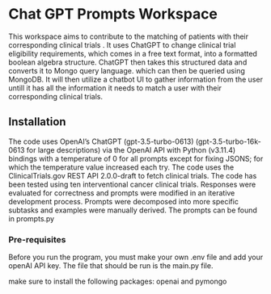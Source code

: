 # Chat GPT Prompts Workspace

This workspace aims to contribute to the matching of patients with their corresponding clinical trials . It uses ChatGPT to change clinical trial eligibility requirements, which comes in a free text format, into a formatted boolean algebra structure. ChatGPT then takes this structured data and converts it to Mongo query language. which can then be queried using MongoDB. It will then utilize a chatbot UI to gather information from the user untill it has all the information it needs to match a user with their corresponding clinical trials.

## Installation

The code uses OpenAI’s ChatGPT (gpt-3.5-turbo-0613) (gpt-3.5-turbo-16k-0613 for large descriptions) via the OpenAI API with Python (v3.11.4) bindings with a temperature of 0 for all prompts except for fixing JSONS; for which the temperature value increased each try. The code uses the ClinicalTrials.gov REST API 2.0.0-draft to fetch clinical trials. The code has been tested using ten interventional cancer clinical trials. Responses were evaluated for correctness and prompts were modified in an iterative development process. Prompts were decomposed into more specific subtasks and examples were manually derived. The prompts can be found in prompts.py

### Pre-requisites

Before you run the program, you must make your own .env file and add your openAI API key. The file that should be run is the main.py file.

make sure to install the following packages: openai and pymongo
